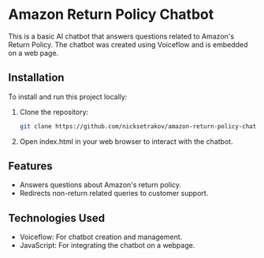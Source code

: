 # Amazon Return Policy Chatbot

This is a basic AI chatbot that answers questions related to Amazon's Return Policy. The chatbot was created using Voiceflow and is embedded on a web page.

## Installation

To install and run this project locally:

1. Clone the repository:
   ```bash
   git clone https://github.com/nicksetrakov/amazon-return-policy-chatbot.git
   ```
2. Open index.html in your web browser to interact with the chatbot.

## Features
- Answers questions about Amazon's return policy.
- Redirects non-return related queries to customer support.
## Technologies Used
- Voiceflow: For chatbot creation and management.
- JavaScript: For integrating the chatbot on a webpage.